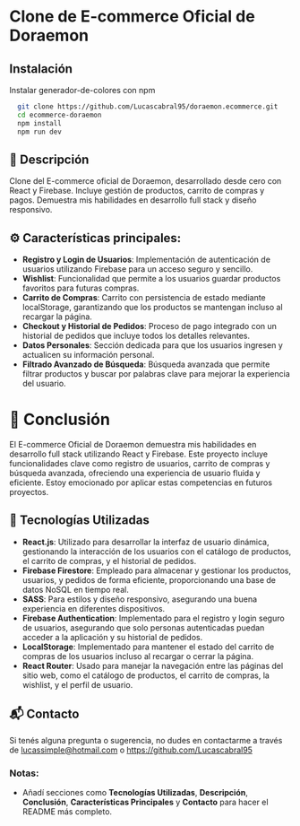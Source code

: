# Clone de E-commerce Oficial de Doraemon

## Instalación

Instalar generador-de-colores con npm

```bash
  git clone https://github.com/Lucascabral95/doraemon.ecommerce.git
  cd ecommerce-doraemon
  npm install
  npm run dev
```

## 🌟 Descripción

Clone del E-commerce oficial de Doraemon, desarrollado desde cero con React y Firebase. Incluye gestión de productos, carrito de compras y pagos. Demuestra mis habilidades en desarrollo full stack y diseño responsivo.

## ⚙️ Características principales:

- **Registro y Login de Usuarios**: Implementación de autenticación de usuarios utilizando Firebase para un acceso seguro y sencillo.
- **Wishlist**: Funcionalidad que permite a los usuarios guardar productos favoritos para futuras compras.
- **Carrito de Compras**: Carrito con persistencia de estado mediante localStorage, garantizando que los productos se mantengan incluso al recargar la página.
- **Checkout y Historial de Pedidos**: Proceso de pago integrado con un historial de pedidos que incluye todos los detalles relevantes.
- **Datos Personales**: Sección dedicada para que los usuarios ingresen y actualicen su información personal.
- **Filtrado Avanzado de Búsqueda**: Búsqueda avanzada que permite filtrar productos y buscar por palabras clave para mejorar la experiencia del usuario.

# 📄 Conclusión

El E-commerce Oficial de Doraemon demuestra mis habilidades en desarrollo full stack utilizando React y Firebase. Este proyecto incluye funcionalidades clave como registro de usuarios, carrito de compras y búsqueda avanzada, ofreciendo una experiencia de usuario fluida y eficiente. Estoy emocionado por aplicar estas competencias en futuros proyectos.

## 🚀 Tecnologías Utilizadas 

- **React.js**: Utilizado para desarrollar la interfaz de usuario dinámica, gestionando la interacción de los usuarios con el catálogo de productos, el carrito de compras, y el historial de pedidos.
- **Firebase Firestore**: Empleado para almacenar y gestionar los productos, usuarios, y pedidos de forma eficiente, proporcionando una base de datos NoSQL en tiempo real.
- **SASS**: Para estilos y diseño responsivo, asegurando una buena experiencia en diferentes dispositivos.
- **Firebase Authentication**: Implementado para el registro y login seguro de usuarios, asegurando que solo personas autenticadas puedan acceder a la aplicación y su historial de pedidos.
- **LocalStorage**: Implementado para mantener el estado del carrito de compras de los usuarios incluso al recargar o cerrar la página.
- **React Router**: Usado para manejar la navegación entre las páginas del sitio web, como el catálogo de productos, el carrito de compras, la wishlist, y el perfil de usuario.

## 📬 Contacto

Si tenés alguna pregunta o sugerencia, no dudes en contactarme a través de lucassimple@hotmail.com o https://github.com/Lucascabral95

### Notas: 

- Añadí secciones como **Tecnologías Utilizadas**, **Descripción**, **Conclusión**, **Características Principales** y **Contacto** para hacer el README más completo.

